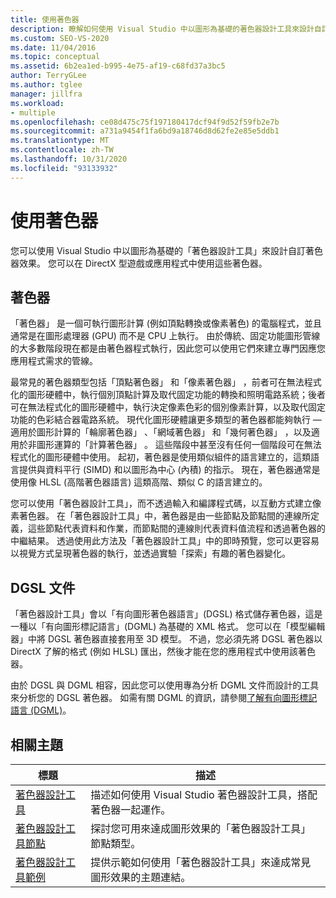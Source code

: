 ```yaml
---
title: 使用著色器
description: 瞭解如何使用 Visual Studio 中以圖形為基礎的著色器設計工具來設計自訂著色器效果。 您可以在 DirectX 型遊戲或應用程式中使用著色器。
ms.custom: SEO-VS-2020
ms.date: 11/04/2016
ms.topic: conceptual
ms.assetid: 6b2ea1ed-b995-4e75-af19-c68fd37a3bc5
author: TerryGLee
ms.author: tglee
manager: jillfra
ms.workload:
- multiple
ms.openlocfilehash: ce08d475c75f197180417dcf94f9d52f59fb2e7b
ms.sourcegitcommit: a731a9454f1fa6bd9a18746d8d62fe2e85e5ddb1
ms.translationtype: MT
ms.contentlocale: zh-TW
ms.lasthandoff: 10/31/2020
ms.locfileid: "93133932"
---
```

# <a name="work-with-shaders"></a>使用著色器

您可以使用 Visual Studio 中以圖形為基礎的「著色器設計工具」來設計自訂著色器效果。 您可以在 DirectX 型遊戲或應用程式中使用這些著色器。

## <a name="shaders"></a>著色器

「著色器」  是一個可執行圖形計算 (例如頂點轉換或像素著色) 的電腦程式，並且通常是在圖形處理器 (GPU) 而不是 CPU 上執行。 由於傳統、固定功能圖形管線的大多數階段現在都是由著色器程式執行，因此您可以使用它們來建立專門因應您應用程式需求的管線。

最常見的著色器類型包括「頂點著色器」  和「像素著色器」  ，前者可在無法程式化的圖形硬體中，執行個別頂點計算及取代固定功能的轉換和照明電路系統；後者可在無法程式化的圖形硬體中，執行決定像素色彩的個別像素計算，以及取代固定功能的色彩結合器電路系統。 現代化圖形硬體讓更多類型的著色器都能夠執行 — 適用於圖形計算的「輪廓著色器」  、「網域著色器」  和「幾何著色器」  ，以及適用於非圖形運算的「計算著色器」  。 這些階段中甚至沒有任何一個階段可在無法程式化的圖形硬體中使用。 起初，著色器是使用類似組件的語言建立的，這類語言提供與資料平行 (SIMD) 和以圖形為中心 (內積) 的指示。 現在，著色器通常是使用像 HLSL (高階著色器語言) 這類高階、類似 C 的語言建立的。

您可以使用「著色器設計工具」，而不透過輸入和編譯程式碼，以互動方式建立像素著色器。 在「著色器設計工具」中，著色器是由一些節點及節點間的連線所定義，這些節點代表資料和作業，而節點間的連線則代表資料值流程和透過著色器的中繼結果。 透過使用此方法及「著色器設計工具」中的即時預覽，您可以更容易以視覺方式呈現著色器的執行，並透過實驗「探索」有趣的著色器變化。

## <a name="dgsl-documents"></a>DGSL 文件

「著色器設計工具」會以「有向圖形著色器語言」(DGSL) 格式儲存著色器，這是一種以「有向圖形標記語言」(DGML) 為基礎的 XML 格式。 您可以在「模型編輯器」中將 DGSL 著色器直接套用至 3D 模型。 不過，您必須先將 DGSL 著色器以 DirectX 了解的格式 (例如 HLSL) 匯出，然後才能在您的應用程式中使用該著色器。

由於 DGSL 與 DGML 相容，因此您可以使用專為分析 DGML 文件而設計的工具來分析您的 DGSL 著色器。 如需有關 DGML 的資訊，請參閱[了解有向圖形標記語言 (DGML)](../modeling/customize-code-maps-by-editing-the-dgml-files.md)。

## <a name="related-topics"></a>相關主題

|標題|描述|
|-----------|-----------------|
|[著色器設計工具](../designers/shader-designer.md)|描述如何使用 Visual Studio 著色器設計工具，搭配著色器一起運作。|
|[著色器設計工具節點](../designers/shader-designer-nodes.md)|探討您可用來達成圖形效果的「著色器設計工具」節點類型。|
|[著色器設計工具範例](../designers/how-to-create-a-basic-color-shader.md)|提供示範如何使用「著色器設計工具」來達成常見圖形效果的主題連結。|
